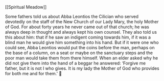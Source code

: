 [[Spiritual Meadow]]
 
Some fathers told us about Abba Leontios the Cilician who served devotedly on the staff of the New Church of our Lady Mary, the holy Mother of God. For about forty years he never came out of that church; he was always deep in thought and always kept his own counsel. They also told us this about him: that if he saw an indigent coming towards him, if it was a blind man he would give him something into his hand. But if it were one who could see, Abba Leontios would put the coins before the man, perhaps on the base of a column, on a seat or maybe on the sanctuary steps and the poor man would take them from there himself. When an elder asked why he did not give them into the hand of a beggar he answered: ‘Forgive me father, but it is not I who gives. It is my lady the Mother of God who provides for both me and for them.’  
